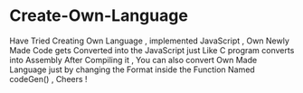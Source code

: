 # Create-Own-Language
Have Tried Creating Own Language , implemented JavaScript , Own Newly Made  Code gets Converted into the JavaScript  just Like C program converts into Assembly After Compiling it , You can also convert Own Made Language just by changing the Format inside the Function Named codeGen() , Cheers !
